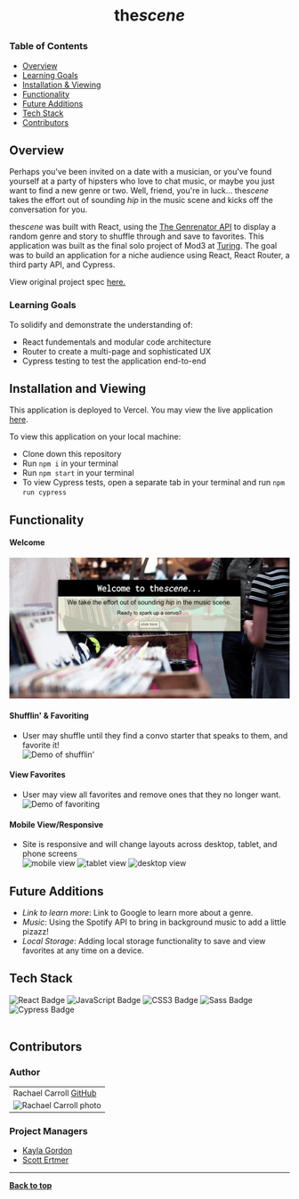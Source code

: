 
# <p align="center">the<i>scene</i></p>


### Table of Contents
- [Overview](#overview)
- [Learning Goals](#learning-goals)
- [Installation & Viewing](#installation-and-viewing)
- [Functionality](#functionality)
- [Future Additions](#future-additions)
- [Tech Stack](#tech-stack)
- [Contributors](#contributors)

## Overview

Perhaps you've been invited on a date with a musician, or you've found yourself at a party of hipsters who love to chat music, or maybe you just want to find a new genre or two. Well, friend, you're in luck... the<i>scene</i> takes the effort out of sounding *hip* in the music scene and kicks off the conversation for you.  

the<i>scene</i> was built with React, using the [The Genrenator API](https://binaryjazz.us/wp-json/genrenator/v1/story/) to display a random genre and story to shuffle through and save to favorites. This application was built as the final solo project of Mod3 at [Turing](turing.edu).  The goal was to build an application for a niche audience using React, React Router, a third party API, and Cypress.

View original project spec [here.](https://frontend.turing.edu/projects/module-3/niche-audience.html)

### Learning Goals

To solidify and demonstrate the understanding of:

- React fundementals and modular code architecture
- Router to create a multi-page and sophisticated UX
- Cypress testing to test the application end-to-end

## Installation and Viewing 

This application is deployed to Vercel. You may view the live application [here](https://the-scene.vercel.app/).

To view this application on your local machine:

- Clone down this repository
- Run `npm i` in your terminal
- Run `npm start` in your terminal
- To view Cypress tests, open a separate tab in your terminal and run `npm run cypress`

## Functionality 

#### Welcome <br>
![Demo of launch page](./src/images/welcome.gif) 

#### Shufflin' & Favoriting
- User may shuffle until they find a convo starter that speaks to them, and favorite it!<br>
![Demo of shufflin'](./src/images/shufflin.gif)


#### View Favorites
- User may view all favorites and remove ones that they no longer want. <br>
![Demo of favoriting](./src/images/favorites.gif)
 

#### Mobile View/Responsive
- Site is responsive and will change layouts across desktop, tablet, and phone screens<br>
<img src="https://user-images.githubusercontent.com/76228573/128801402-1eb28bac-92c8-4391-af74-0998f8e0f4c1.png" alt="mobile view"
width="100" height="200"/> <img src="https://user-images.githubusercontent.com/76228573/128801682-2d0b9ed4-c0c4-4d1e-be85-f380ba1ec734.png" alt="tablet view" width="200" height="250"/> <img src="https://user-images.githubusercontent.com/76228573/128801845-4482de83-02b6-4429-ba3d-80e63b1518dc.png" alt="desktop view" width="400" height="auto"/> 


## Future Additions

- *Link to learn more*: Link to Google to learn more about a genre. 
- *Music*: Using the Spotify API to bring in background music to add a little pizazz! 
- *Local Storage*: Adding local storage functionality to save and view favorites at any time on a device.

## Tech Stack

<div align="left">  
<img src="https://img.shields.io/badge/React-61DAFB?logo=react&logoColor=000&style=flat-square" alt="React Badge">
<img src="https://img.shields.io/badge/JavaScript-F7DF1E?logo=javascript&logoColor=000&style=flat-square" alt="JavaScript Badge">
<img src="https://img.shields.io/badge/CSS3-1572B6?logo=css3&logoColor=fff&style=flat-square" alt="CSS3 Badge">
<img src="https://img.shields.io/badge/Sass-C69?logo=sass&logoColor=fff&style=flat-square" alt="Sass Badge"> 
<img src="https://img.shields.io/badge/Cypress-17202C?logo=cypress&logoColor=fff&style=flat-square" alt="Cypress Badge"> 
</div> 

<br>

## Contributors
### Author
<table>
     <tr>
        <td> Rachael Carroll <a href="https://github.com/rachaelcarroll">GitHub</td>
      </tr>
      </tr>
<td><img src="https://avatars.githubusercontent.com/u/76228573?v=4" alt="Rachael Carroll photo"
width="150" height="auto" /></td>
    </tr>
</table>

### Project Managers
- [Kayla Gordon](https://github.com/kaylaewood)
- [Scott Ertmer](https://github.com/sertmer)

**************************************************************************

**[Back to top](#table-of-contents)**

